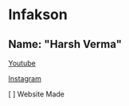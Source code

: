 # Infakson
## Name: "Harsh Verma"


[Youtube](https://www.youtube.com/)

[Instagram](https://www.instagram.com/Infakson)

[ ] Website Made
